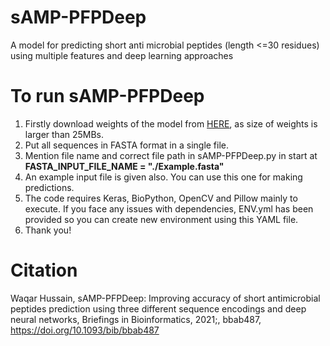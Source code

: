 # sAMP-PFPDeep
A model for predicting short anti microbial peptides (length &lt;=30 residues) using multiple features and deep learning approaches

# To run sAMP-PFPDeep
1. Firstly download weights of the model from [HERE](https://drive.google.com/file/d/1o65-lXZ2Vvai1Jek9SrrIFXtgbtBhItm/view?usp=sharing), as size of weights is larger than 25MBs.
2. Put all sequences in FASTA format in a single file. 
3. Mention file name and correct file path in sAMP-PFPDeep.py in start at **FASTA_INPUT_FILE_NAME = "./Example.fasta"**
4. An example input file is given also. You can use this one for making predictions. 
5. The code requires Keras, BioPython, OpenCV and Pillow mainly to execute. If you face any issues with dependencies, ENV.yml has been provided so you can create new environment using this YAML file.
6. Thank you!

# Citation
Waqar Hussain, sAMP-PFPDeep: Improving accuracy of short antimicrobial peptides prediction using three different sequence encodings and deep neural networks, Briefings in Bioinformatics, 2021;, bbab487, https://doi.org/10.1093/bib/bbab487
